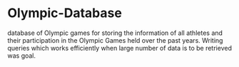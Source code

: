 # Olympic-Database
database of Olympic games for storing the information of all athletes and their participation in the Olympic Games held over the past years. Writing queries which works efficiently when large number of data is to be retrieved was goal.
